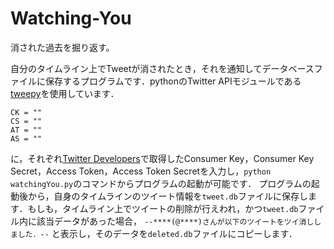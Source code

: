 # Watching-You
消された過去を掘り返す。


自分のタイムライン上でTweetが消されたとき，それを通知してデータベースファイルに保存するプログラムです．pythonのTwitter APIモジュールである[tweepy](https://github.com/tweepy/tweepy)を使用しています．

```
CK = ""
CS = ""
AT = ""
AS = ""
```
に，それぞれ[Twitter Developers](https://dev.twitter.com/)で取得したConsumer Key，Consumer Key Secret，Access Token，Access Token Secretを入力し，`python watchingYou.py`のコマンドからプログラムの起動が可能です．
プログラムの起動後から，自身のタイムラインのツイート情報を`tweet.db`ファイルに保存します．もしも，タイムライン上でツイートの削除が行えわれ，かつ`tweet.db`ファイル内に該当データがあった場合，
`--****(@****)さんが以下のツイートをツイ消ししました．--`
と表示し，そのデータを`deleted.db`ファイルにコピーします．
